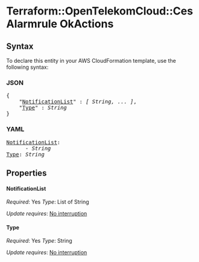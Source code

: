 # Terraform::OpenTelekomCloud::CesAlarmrule OkActions

## Syntax

To declare this entity in your AWS CloudFormation template, use the following syntax:

### JSON

<pre>
{
    "<a href="#notificationlist" title="NotificationList">NotificationList</a>" : <i>[ String, ... ]</i>,
    "<a href="#type" title="Type">Type</a>" : <i>String</i>
}
</pre>

### YAML

<pre>
<a href="#notificationlist" title="NotificationList">NotificationList</a>: <i>
      - String</i>
<a href="#type" title="Type">Type</a>: <i>String</i>
</pre>

## Properties

#### NotificationList

_Required_: Yes
_Type_: List of String

_Update requires_: [No interruption](https://docs.aws.amazon.com/AWSCloudFormation/latest/UserGuide/using-cfn-updating-stacks-update-behaviors.html#update-no-interrupt)

#### Type

_Required_: Yes
_Type_: String

_Update requires_: [No interruption](https://docs.aws.amazon.com/AWSCloudFormation/latest/UserGuide/using-cfn-updating-stacks-update-behaviors.html#update-no-interrupt)

